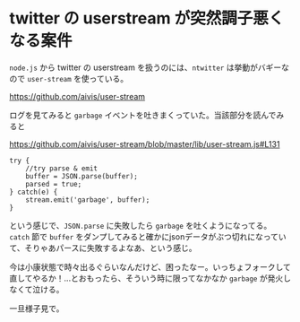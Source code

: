 # twitter の userstream が突然調子悪くなる案件

 `node.js` から twitter の userstream を扱うのには、`ntwitter` は挙動がバギーなので `user-stream` を使っている。

https://github.com/aivis/user-stream

ログを見てみると `garbage` イベントを吐きまくっていた。当該部分を読んでみると

https://github.com/aivis/user-stream/blob/master/lib/user-stream.js#L131

```
try {
    //try parse & emit
    buffer = JSON.parse(buffer);
    parsed = true;
} catch(e) {
    stream.emit('garbage', buffer);
}
```

という感じで、`JSON.parse` に失敗したら `garbage` を吐くようになってる。`catch` 節で `buffer` をダンプしてみると確かにjsonデータがぶつ切れになっていて、そりゃあパースに失敗するよなあ、という感じ。

今は小康状態で時々出るぐらいなんだけど、困ったなー。いっちょフォークして直してやるか！...とおもったら、そういう時に限ってなかなか `garbage` が発火しなくて泣ける。

一旦様子見で。
